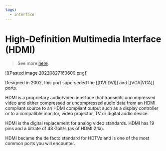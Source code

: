 ```yaml
---
tags:
  - interface
---
```

# High-Definition Multimedia Interface (HDMI)

>See more [here](https://en.wikipedia.org/wiki/HDMI).

![[Pasted image 20220827163609.png]]

Designed in 2002, this port superseded the [[DVI|DVI]] and [[VGA|VGA]] ports.

HDMI is a proprietary audio/video interface that transmits uncompressed video and either compressed or uncompressed audio data from an HDMI compliant source to an HDMI compliant output such as a display controller or to a compatible monitor, video projector, TV or digital audio device.

HDMI is the digital replacement for analog video standards. HDMI has 19 pins and a bitrate of 48 Gbit/s (as of HDMI 2.1a).

HDMI became the de facto standard for HDTVs and is one of the most common ports you will encounter.
